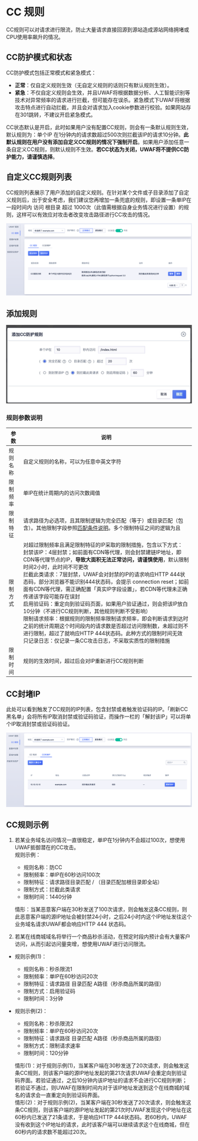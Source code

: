 # CC 规则

CC规则可以对请求进行限流，防止大量请求直接回源到源站造成源站网络拥堵或CPU使用率飙升的情况。

## CC防护模式和状态

CC防护模式包括正常模式和紧急模式：

* **正常**：仅自定义规则生效（无自定义规则的话则只有默认规则生效）。
* **紧急**：不仅自定义规则会生效，并且UWAF将根据数据分析、人工智能识别等技术对异常频率的请求进行拦截，但可能存在误杀。紧急模式下UWAF将根据攻击特点进行自动拦截，并且会对请求加入cookie参数进行校验。如果网站存在301跳转，不建议开启紧急模式。

CC状态默认是开启，此时如果用户没有配置CC规则，则会有一条默认规则生效，默认规则为：单个IP 在1分钟内的请求数超过500次则拦截该IP的请求10分钟。**此默认规则在用户没有添加自定义CC规则的情况下强制开启**。如果用户添加任意一条自定义CC规则，则默认规则不生效。**若CC状态为关闭，UWAF将不提供CC防护能力，请谨慎选择**。

## 自定义CC规则列表

CC规则列表展示了用户添加的自定义规则。在针对某个文件或子目录添加了自定义规则后，出于安全考虑，我们建议您再增加一条兜底的规则，即设置一条单IP在 一段时间内 访问 根目录 超过 1000次（此值需根据自身业务情况进行设置）的规则，这样可以有效应对攻击者改变攻击路径进行CC攻击的情况。

![cc-rule-img-1](/images/cc_rule_img_1.png)

## 添加规则

![](/images/15971391299486.jpg)

### 规则参数说明

|参数|说明|
|-|-|
|规则名称|自定义规则的名称，可以为任意中英文字符|
|限制频率|单IP在统计周期内的访问次数阈值|
|限制特征|请求路径为必选项，且其限制逻辑为完全匹配（等于）或目录匹配（包含）。其他限制字段参照[匹配条件说明](/uewaf/features/rule/UWAF_rule?id=匹配条件说明)。多个限制特征之间的逻辑为且|
|限制方式|对超过限制频率且满足限制特征的IP采取的限制措施，包含以下方式：<br>  封禁该IP：4层封禁；如前面有CDN等代理，则会封禁建链IP地址，即CDN等代理节点的IP，**导致大面积无法正常访问，请谨慎使用**，默认限制时间2小时，此时间不可更改<br>  拦截此类请求：7层封禁，UWAF会对封禁的IP的请求响应HTTP 444状态码，部分浏览器不能识别444状态码，会提示 connection reset；如前面有CDN等代理，需正确配置「真实IP字段设置」，若CDN等代理未正确传递该字段可能存在误封<br>  启用验证码：重定向到验证码页面，如果用户验证通过，则会把该IP放白10分钟（不进行CC规则判断，其他规则判断不受影响）<br>  限制请求频率：根据规则的限制频率限制请求频率，即会判断请求到达时之前的统计周期这个时间段内的请求数是否超过访问限制数，未超过则不进行限制，超过了就响应HTTP 444状态码。此种方式的限制时间无效<br>  只记录日志：仅记录一条CC攻击日志，不采取实质性的限制措施|
|限制时间|规则的生效时间，超过后会对IP重新进行CC规则判断|


## CC封堵IP

此处可以看到触发了CC规则的IP列表，包含封禁或者触发验证码的IP。「刷新CC黑名单」会将所有IP取消封禁或验证码验证，而操作一栏的「解封该IP」可以将单个IP取消封禁或验证码验证。

![cc-rule-img-2](/images/cc_rule_img_2.png)

## CC规则示例

1. 若某业务域名访问情况一直很稳定，单IP在1分钟内不会超过100次，想使用UWAF抵御潜在的CC攻击。  
  规则示例：
   - 规则名称：防CC
   - 限制频率：单IP在60秒访问100次
   - 限制特征：请求路径目录匹配 / （目录匹配加根目录即全站）
   - 限制方式：拦截此类请求
   - 限制时间：1440分钟

   情形：当某恶意客户端在30秒发送了100次请求，则会触发这条CC规则，则此恶意客户端的源IP地址会被封禁24小时，之后24小时内这个IP地址发往这个业务域名请求UWAF都会响应HTTP 444 状态码。


2. 若某在线商城域名将举行一个商品秒杀活动，在预定时段内预计会有大量客户访问，从而引起访问量突增，想使用UWAF进行访问限流。  
  - 规则示例(1)：
    - 规则名称：秒杀限流1
    - 限制频率：单IP在60秒访问20次
    - 限制特征：请求路径 目录匹配 A路径（秒杀商品所属的路径）
    - 限制方式：启用验证码
    - 限制时间：3分钟  
  
  - 规则示例(2)：
    - 规则名称：秒杀限流2
    - 限制频率：单IP在60秒访问20次
    - 限制特征：请求路径 目录匹配 A路径（秒杀商品所属的路径）
    - 限制方式：限制请求速率
    - 限制时间：120分钟

    情形(1)：对于规则示例(1)，当某客户端在30秒发送了20次请求，则会触发这条CC规则，则该客户端的源IP地址发起的第21次请求UWAF会重定向到验证码界面。若验证通过，之后10分钟内该IP地址的请求不会进行CC规则判断；若验证不通过，则UWAF在限制时间内对于该IP地址发送到这个在线商城的域名的请求会一直重定向到验证码界面。  
    情形(2)：对于规则示例(2)，当某客户端在30秒发送了20次请求，则会触发这条CC规则，则该客户端的源IP地址发起的第21次时UWAF发现这个IP地址在这60秒内已发送了21条请求，于是响应HTTP 444状态码。若60秒内，UWAF没有收到这个IP地址的请求，此时该客户端可以继续请求这个在线商城，但在60秒内的请求数不能超过20次。
